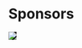 # Sponsors

<img src="http://pivotallabs.com/wp-content/themes/agility/images/logo_main.png" style="border: none;background: black" />
